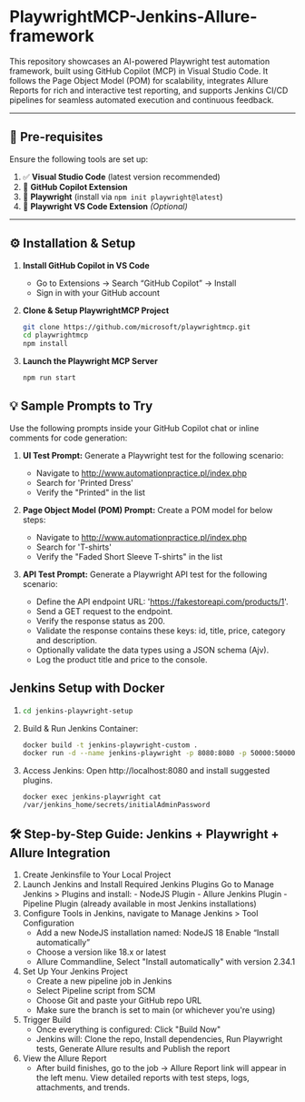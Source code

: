 # PlaywrightMCP-Jenkins-Allure-framework

This repository showcases an AI-powered Playwright test automation framework, built using GitHub Copilot (MCP) in Visual Studio Code. It follows the Page Object Model (POM) for scalability, integrates Allure Reports for rich and interactive test reporting, and supports Jenkins CI/CD pipelines for seamless automated execution and continuous feedback.

---

## 📌 Pre-requisites

Ensure the following tools are set up:

1. ✅ **Visual Studio Code** (latest version recommended)
2. 🤖 **GitHub Copilot Extension**
3. 🧪 **Playwright** (install via `npm init playwright@latest`)
4. 🧩 **Playwright VS Code Extension** _(Optional)_

---

## ⚙️ Installation & Setup

1. **Install GitHub Copilot in VS Code**

   - Go to Extensions → Search “GitHub Copilot” → Install
   - Sign in with your GitHub account

2. **Clone & Setup PlaywrightMCP Project**
   ```bash
   git clone https://github.com/microsoft/playwrightmcp.git
   cd playwrightmcp
   npm install
   ```
3. **Launch the Playwright MCP Server**
   ```bash
   npm run start
   ```

## 💡 Sample Prompts to Try

Use the following prompts inside your GitHub Copilot chat or inline comments for code generation:

1. **UI Test Prompt:**
   Generate a Playwright test for the following scenario:

   - Navigate to http://www.automationpractice.pl/index.php
   - Search for 'Printed Dress'
   - Verify the "Printed" in the list

2. **Page Object Model (POM) Prompt:** Create a POM model for below steps:
   - Navigate to http://www.automationpractice.pl/index.php
   - Search for 'T-shirts'
   - Verify the "Faded Short Sleeve T-shirts" in the list
3. **API Test Prompt:** Generate a Playwright API test for the following scenario:
   - Define the API endpoint URL: 'https://fakestoreapi.com/products/1'.
   - Send a GET request to the endpoint.
   - Verify the response status as 200.
   - Validate the response contains these keys: id, title, price, category and description.
   - Optionally validate the data types using a JSON schema (Ajv).
   - Log the product title and price to the console.

## Jenkins Setup with Docker

1. ```bash
   cd jenkins-playwright-setup
   ```
2. Build & Run Jenkins Container:
   ```bash
   docker build -t jenkins-playwright-custom .
   docker run -d --name jenkins-playwright -p 8080:8080 -p 50000:50000 jenkins-playwright-custom
   ```
3. Access Jenkins:
   Open http://localhost:8080 and install suggested plugins.
   ```
   docker exec jenkins-playwright cat /var/jenkins_home/secrets/initialAdminPassword
   ```

## 🛠 Step-by-Step Guide: Jenkins + Playwright + Allure Integration

1. Create Jenkinsfile to Your Local Project
2. Launch Jenkins and Install Required Jenkins Plugins
   Go to Manage Jenkins > Plugins and install: - NodeJS Plugin - Allure Jenkins Plugin - Pipeline Plugin (already available in most Jenkins installations)
3. Configure Tools in Jenkins, navigate to Manage Jenkins > Tool Configuration
   - Add a new NodeJS installation named: NodeJS 18 Enable “Install automatically”
   - Choose a version like 18.x or latest
   - Allure Commandline, Select "Install automatically" with version 2.34.1
4. Set Up Your Jenkins Project
   - Create a new pipeline job in Jenkins
   - Select Pipeline script from SCM
   - Choose Git and paste your GitHub repo URL
   - Make sure the branch is set to main (or whichever you're using)
5. Trigger Build
   - Once everything is configured: Click "Build Now"
   - Jenkins will: Clone the repo, Install dependencies, Run Playwright tests, Generate Allure results and Publish the report
6. View the Allure Report
   - After build finishes, go to the job → Allure Report link will appear in the left menu. View detailed reports with test steps, logs, attachments, and trends.
